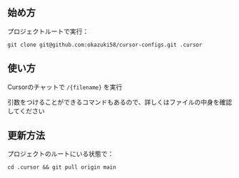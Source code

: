 ## 始め方

プロジェクトルートで実行：

```
git clone git@github.com:okazuki58/cursor-configs.git .cursor
```

## 使い方

Cursorのチャットで `/{filename}` を実行

引数をつけることができるコマンドもあるので、詳しくはファイルの中身を確認してください

## 更新方法

プロジェクトのルートにいる状態で：
```
cd .cursor && git pull origin main
```
